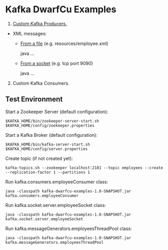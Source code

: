 # Kafka DwarfCu Examples

1. <a href="https://github.com/DwarfCu/kafka/tree/master/src/main/java/kafka/producers">Custom Kafka Producers.</a>

  * XML messages:
  
    * <a href="https://github.com/DwarfCu/kafka/tree/master/src/main/java/kafka/producers#employeestaxreader">From a file</a> (e.g. resources/employee.xml)
    
         java ...
         
    * <a href="https://github.com/DwarfCu/kafka/tree/master/src/main/java/kafka/serverSocket">From a socket</a> (e.g. tcp port 9090)
    
      java ...

2. Custom Kafka Consumers.

## Test Environment

Start a Zookeeper Server (default configuration):

    $KAFKA_HOME/bin/zookeeper-server-start.sh $KAFKA_HOME/config/zookeeper.properties

Start a Kafka Broker (default configuration):

    $KAFKA_HOME/bin/kafka-server-start.sh $KAFKA_HOME/config/server.properties

Create topic (if not created yet):

    kafka-topics.sh --zookeeper localhost:2181 --topic employees --create --replication-factor 1 --partitions 1

Run kafka.consumers.employeeConsumer class:

    java -classpath kafka-dwarfcu-examples-1.0-SNAPSHOT.jar kafka.consumers.employeeConsumer

Run kafka.socket.server.employeeSocket class:

    java -classpath kafka-dwarfcu-examples-1.0-SNAPSHOT.jar kafka.socket.server.employeeSocket

Run kafka.messageGenerators.employeesThreadPool class:

    java -classpath kafka-dwarfcu-examples-1.0-SNAPSHOT.jar kafka.messageGenerators.employeesThreadPool